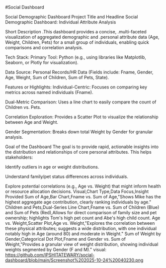 #Social Dashboard



Social Demographic Dashboard
Project Title and Headline
Social Demographic Dashboard: Individual Attribute Analysis

Short Description
.This dashboard provides a concise, .multi-faceted visualization of aggregated demographic and .personal attribute data (Age, Weight, Children, Pets) for a small group of individuals, enabling quick comparisons and correlation analysis.

Tech Stack:
Primary Tool: Python (e.g., using libraries like Matplotlib, Seaborn, or Plotly for visualization).

Data Source:
Personal Records/HR Data (Fields include: Fname, Gender, Age, Weight, Sum of Children, Sum of Pets, State).

Features or Highlights:
Individual-Centric: Focuses on comparing key metrics across named individuals (Fname).

Dual-Metric Comparison: Uses a line chart to easily compare the count of Children vs. Pets.

Correlation Exploration: Provides a Scatter Plot to visualize the relationship between Age and Weight.

Gender Segmentation: Breaks down total Weight by Gender for granular analysis.

Goal of the Dashboard
The goal is to provide rapid, actionable insights into the distribution and relationships of core personal attributes. This helps stakeholders:

Identify outliers in age or weight distributions.

Understand family/pet status differences across individuals.

Explore potential correlations (e.g., Age vs. Weight) that might inform health or resource allocation decisions.
Visual,Chart Type,Data Focus,Insight Provided
Sum of Age,Bar Chart,Fname vs. Sum of Age,"Shows Mike has the highest aggregate age contribution, clearly ranking individuals by age."
Children and Pets,Dual-Series Line Chart,Fname vs. Sum of Children (Blue) and Sum of Pets (Red),Allows for direct comparison of family size and pet ownership; highlights Tom's high pet count and Abe's high child count.
Age vs. Weight,Scatter Plot,Age vs. Weight,"Explores the correlation between these physical attributes; suggests a wide distribution, with one individual notably high in Age (around 80) and moderate in Weight."
Sum of Weight by Gender,Categorical Dot Plot,Fname and Gender vs. Sum of Weight,"Provides a granular view of weight distribution, showing individual weights segmented by Gender (F and M)."
visual:
https://github.com/IPSHITATEWARY/social-dashboard/blob/main/Screenshot%202025-10-24%20040230.png
